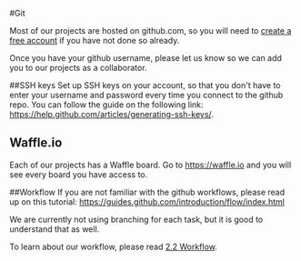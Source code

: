 #Git

Most of our projects are hosted on github.com, so you will need to [create a free account](https://github.com/join) if you have not done so already.

Once you have your github username, please let us know so we can add you to our projects as a collaborator.

##SSH keys
Set up SSH keys on your account, so that you don't have to enter your username and password every time you connect to the github repo. You can follow the guide on the following link: https://help.github.com/articles/generating-ssh-keys/.

## Waffle.io
Each of our projects has a Waffle board. Go to https://waffle.io and you will see every board you have access to.

##Workflow
If you are not familiar with the github workflows, please read up on this tutorial: https://guides.github.com/introduction/flow/index.html

We are currently not using branching for each task, but it is good to understand that as well.

To learn about our workflow, please read [2.2 Workflow](https://dangerfarms.gitbooks.io/newcomers-guide/content/section-2/2-Workflow/index.html).

